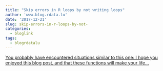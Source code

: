 ```yaml
---
title: "Skip errors in R loops by not writing loops"
author: 'www.blog.rdata.lu'
date: '2017-12-21'
slug: skip-errors-in-r-loops-by-not-
categories:
  - bloglink
tags:
  - blogrdatalu
---
```


[You probably have encountered situations similar to this one: I hope you enjoyed this blog post, and that these functions will make your life...<click to read more>](http://www.blog.rdata.lu/post/2017-12-21-skip-errors-in-r-by-not-writing-loops/)

